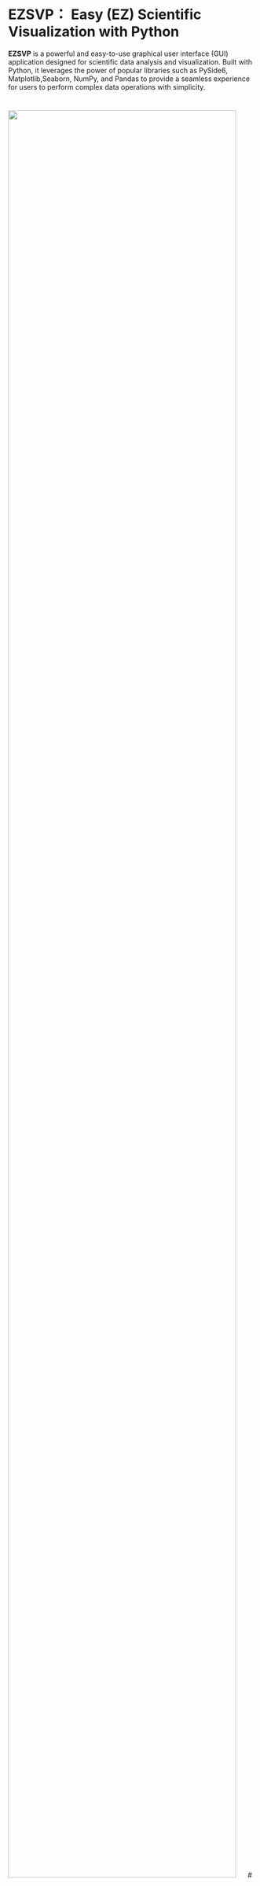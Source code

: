 # EZSVP： **E**asy (EZ) **S**cientific **V**isualization with **P**ython
**EZSVP** is a powerful and easy-to-use graphical user interface (GUI) application designed for scientific data analysis and visualization. Built with Python, it leverages the power of popular libraries such as PySide6, Matplotlib,Seaborn, NumPy, and Pandas to provide a seamless experience for users to perform complex data operations with simplicity.
#
<img src="[Res/PAITools-Screenshot1.pn](https://github.com/Dot4diw/Ezsvp/blob/main/resources/Screenshot%202024-11-12%20212524.png)g" width="96%"> 
#
## Features

- **Intuitive GUI**: A user-friendly interface that simplifies the process of data analysis.
- **Data Import**: Supports various data formats including CSV, Excel, and TXT.
- **Advanced Plotting**: Create a wide range of scientific plots with just a few clicks.
- **Statistical Analysis**: Perform basic to advanced statistical tests on your datasets.
- **Data Transformation**: Easily clean and transform your data using built-in tools.
- **Exporting**: Export your visualizations and reports in various formats like PNG, JPEG, PDF, SVG, and more.

## Notes
- The software is under development.
